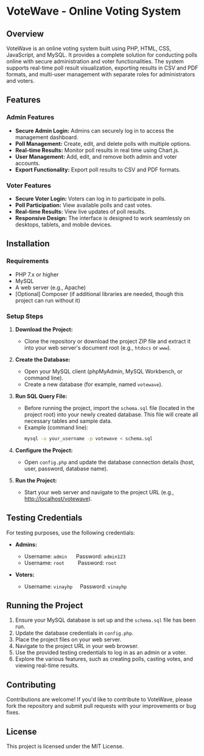 # VoteWave - Online Voting System

## Overview

VoteWave is an online voting system built using PHP, HTML, CSS, JavaScript, and MySQL. It provides a complete solution for conducting polls online with secure administration and voter functionalities. The system supports real-time poll result visualization, exporting results in CSV and PDF formats, and multi-user management with separate roles for administrators and voters.

## Features

### Admin Features
- **Secure Admin Login:** Admins can securely log in to access the management dashboard.
- **Poll Management:** Create, edit, and delete polls with multiple options.
- **Real-time Results:** Monitor poll results in real time using Chart.js.
- **User Management:** Add, edit, and remove both admin and voter accounts.
- **Export Functionality:** Export poll results to CSV and PDF formats.

### Voter Features
- **Secure Voter Login:** Voters can log in to participate in polls.
- **Poll Participation:** View available polls and cast votes.
- **Real-time Results:** View live updates of poll results.
- **Responsive Design:** The interface is designed to work seamlessly on desktops, tablets, and mobile devices.

## Installation

### Requirements
- PHP 7.x or higher
- MySQL
- A web server (e.g., Apache)
- [Optional] Composer (if additional libraries are needed, though this project can run without it)

### Setup Steps

1. **Download the Project:**
   - Clone the repository or download the project ZIP file and extract it into your web server's document root (e.g., `htdocs` or `www`).

2. **Create the Database:**
   - Open your MySQL client (phpMyAdmin, MySQL Workbench, or command line).
   - Create a new database (for example, named `votewave`).

3. **Run SQL Query File:**
   - Before running the project, import the `schema.sql` file (located in the project root) into your newly created database. This file will create all necessary tables and sample data.
   - Example (command line):
     ```bash
     mysql -u your_username -p votewave < schema.sql
     ```

4. **Configure the Project:**
   - Open `config.php` and update the database connection details (host, user, password, database name).

5. **Run the Project:**
   - Start your web server and navigate to the project URL (e.g., [http://localhost/votewave](http://localhost/votewave)).

## Testing Credentials

For testing purposes, use the following credentials:

- **Admins:**
  - Username: `admin` &nbsp;&nbsp;&nbsp;&nbsp; Password: `admin123`
  - Username: `root` &nbsp;&nbsp;&nbsp;&nbsp;&nbsp;&nbsp;&nbsp; Password: `root`

- **Voters:**
  - Username: `vinayhp` &nbsp;&nbsp;&nbsp; Password: `vinayhp`

## Running the Project

1. Ensure your MySQL database is set up and the `schema.sql` file has been run.
2. Update the database credentials in `config.php`.
3. Place the project files on your web server.
4. Navigate to the project URL in your web browser.
5. Use the provided testing credentials to log in as an admin or a voter.
6. Explore the various features, such as creating polls, casting votes, and viewing real-time results.

## Contributing

Contributions are welcome! If you'd like to contribute to VoteWave, please fork the repository and submit pull requests with your improvements or bug fixes.

## License

This project is licensed under the MIT License.
